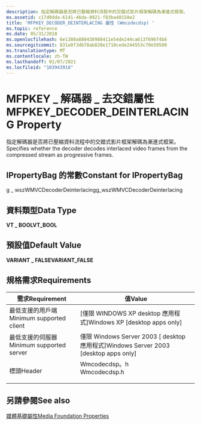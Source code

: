 ```yaml
---
description: 指定解碼器是否將已壓縮資料流程中的交錯式影片框架解碼為漸進式框架。
ms.assetid: c17d0dda-6141-46da-8921-f83ba40158e2
title: 'MFPKEY_DECODER_DEINTERLACING 屬性 (Wmcodecdsp) '
ms.topic: reference
ms.date: 05/31/2018
ms.openlocfilehash: 6e1380a880430988411e54de244ca613f696f4b6
ms.sourcegitcommit: 831e8f3db78ab820e1710cede244553c70e50500
ms.translationtype: MT
ms.contentlocale: zh-TW
ms.lasthandoff: 01/07/2021
ms.locfileid: "103943918"
---
```

# <a name="mfpkey_decoder_deinterlacing-property"></a><span data-ttu-id="724b9-103">MFPKEY \_ 解碼器 \_ 去交錯屬性</span><span class="sxs-lookup"><span data-stu-id="724b9-103">MFPKEY\_DECODER\_DEINTERLACING Property</span></span>

<span data-ttu-id="724b9-104">指定解碼器是否將已壓縮資料流程中的交錯式影片框架解碼為漸進式框架。</span><span class="sxs-lookup"><span data-stu-id="724b9-104">Specifies whether the decoder decodes interlaced video frames from the compressed stream as progressive frames.</span></span>

## <a name="constant-for-ipropertybag"></a><span data-ttu-id="724b9-105">IPropertyBag 的常數</span><span class="sxs-lookup"><span data-stu-id="724b9-105">Constant for IPropertyBag</span></span>

<span data-ttu-id="724b9-106">g \_ wszWMVCDecoderDeinterlacing</span><span class="sxs-lookup"><span data-stu-id="724b9-106">g\_wszWMVCDecoderDeinterlacing</span></span>

## <a name="data-type"></a><span data-ttu-id="724b9-107">資料類型</span><span class="sxs-lookup"><span data-stu-id="724b9-107">Data Type</span></span>

<span data-ttu-id="724b9-108">**VT \_ BOOL**</span><span class="sxs-lookup"><span data-stu-id="724b9-108">**VT\_BOOL**</span></span>

## <a name="default-value"></a><span data-ttu-id="724b9-109">預設值</span><span class="sxs-lookup"><span data-stu-id="724b9-109">Default Value</span></span>

<span data-ttu-id="724b9-110">**VARIANT \_ FALSE**</span><span class="sxs-lookup"><span data-stu-id="724b9-110">**VARIANT\_FALSE**</span></span>

## <a name="requirements"></a><span data-ttu-id="724b9-111">規格需求</span><span class="sxs-lookup"><span data-stu-id="724b9-111">Requirements</span></span>



| <span data-ttu-id="724b9-112">需求</span><span class="sxs-lookup"><span data-stu-id="724b9-112">Requirement</span></span> | <span data-ttu-id="724b9-113">值</span><span class="sxs-lookup"><span data-stu-id="724b9-113">Value</span></span> |
|-------------------------------------|-----------------------------------------------------------------------------------------|
| <span data-ttu-id="724b9-114">最低支援的用戶端</span><span class="sxs-lookup"><span data-stu-id="724b9-114">Minimum supported client</span></span><br/> | <span data-ttu-id="724b9-115">\[僅限 WINDOWS XP desktop 應用程式\]</span><span class="sxs-lookup"><span data-stu-id="724b9-115">Windows XP \[desktop apps only\]</span></span><br/>                                             |
| <span data-ttu-id="724b9-116">最低支援的伺服器</span><span class="sxs-lookup"><span data-stu-id="724b9-116">Minimum supported server</span></span><br/> | <span data-ttu-id="724b9-117">僅限 Windows Server 2003 \[ desktop 應用程式\]</span><span class="sxs-lookup"><span data-stu-id="724b9-117">Windows Server 2003 \[desktop apps only\]</span></span><br/>                                    |
| <span data-ttu-id="724b9-118">標頭</span><span class="sxs-lookup"><span data-stu-id="724b9-118">Header</span></span><br/>                   | <dl> <span data-ttu-id="724b9-119"><dt>Wmcodecdsp。h</dt></span><span class="sxs-lookup"><span data-stu-id="724b9-119"><dt>Wmcodecdsp.h</dt></span></span> </dl> |



## <a name="see-also"></a><span data-ttu-id="724b9-120">另請參閱</span><span class="sxs-lookup"><span data-stu-id="724b9-120">See also</span></span>

<dl> <dt>

[<span data-ttu-id="724b9-121">媒體基礎屬性</span><span class="sxs-lookup"><span data-stu-id="724b9-121">Media Foundation Properties</span></span>](media-foundation-properties.md)
</dt> </dl>

 

 




